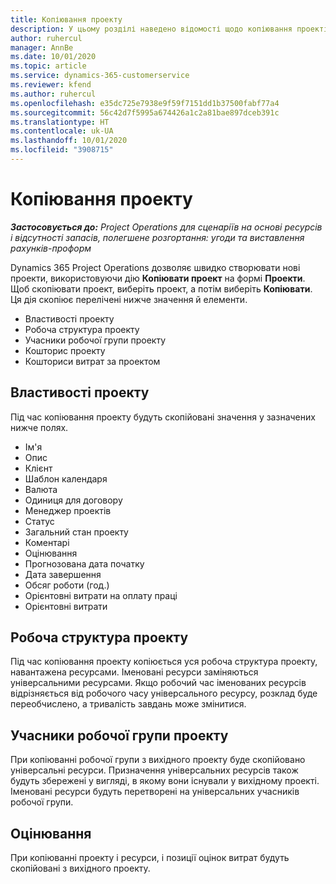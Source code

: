 ```yaml
---
title: Копіювання проекту
description: У цьому розділі наведено відомості щодо копіювання проектів в Dynamics 365 Project Operations.
author: ruhercul
manager: AnnBe
ms.date: 10/01/2020
ms.topic: article
ms.service: dynamics-365-customerservice
ms.reviewer: kfend
ms.author: ruhercul
ms.openlocfilehash: e35dc725e7938e9f59f7151dd1b37500fabf77a4
ms.sourcegitcommit: 56c42d7f5995a674426a1c2a81bae897dceb391c
ms.translationtype: HT
ms.contentlocale: uk-UA
ms.lasthandoff: 10/01/2020
ms.locfileid: "3908715"
---
```

# <a name="copy-a-project"></a>Копіювання проекту

_**Застосовується до:** Project Operations для сценаріїв на основі ресурсів і відсутності запасів, полегшене розгортання: угоди та виставлення рахунків-проформ_

Dynamics 365 Project Operations дозволяє швидко створювати нові проекти, використовуючи дію **Копіювати проект** на формі **Проекти**. Щоб скопіювати проект, виберіть проект, а потім виберіть **Копіювати**. Ця дія скопіює перелічені нижче значення й елементи.

- Властивості проекту
- Робоча структура проекту
- Учасники робочої групи проекту
- Кошторис проекту
- Кошториси витрат за проектом

## <a name="project-properties"></a>Властивості проекту

Під час копіювання проекту будуть скопійовані значення у зазначених нижче полях.

- Ім'я
- Опис
- Клієнт
- Шаблон календаря
- Валюта
- Одиниця для договору
- Менеджер проектів
- Статус
- Загальний стан проекту
- Коментарі
- Оцінювання
- Прогнозована дата початку
- Дата завершення
- Обсяг роботи (год.)
- Орієнтовні витрати на оплату праці
- Орієнтовні витрати

## <a name="work-breakdown-structure"></a>Робоча структура проекту

Під час копіювання проекту копіюється уся робоча структура проекту, навантажена ресурсами. Іменовані ресурси заміняються універсальними ресурсами. Якщо робочий час іменованих ресурсів відрізняється від робочого часу універсального ресурсу, розклад буде переобчислено, а тривалість завдань може змінитися.

## <a name="project-team-members"></a>Учасники робочої групи проекту

При копіюванні робочої групи з вихідного проекту буде скопійовано універсальні ресурси. Призначення універсальних ресурсів також будуть збережені у вигляді, в якому вони існували у вихідному проекті. Іменовані ресурси будуть перетворені на універсальних учасників робочої групи.

## <a name="estimates"></a>Оцінювання

При копіюванні проекту і ресурси, і позиції оцінок витрат будуть скопійовані з вихідного проекту.